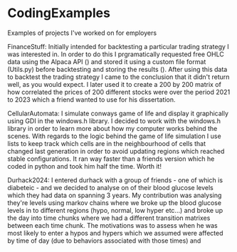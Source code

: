 # CodingExamples
Examples of projects I've worked on for employers

FinanceStuff:
Initially intended for backtesting a particular trading strategy I was interested in. In order to do this I prgramatically requested free OHLC data using the Alpaca API () and stored it using a custom file format (Utils.py) before backtesting and storing the results (). After using this data to backtest the trading strategy I came to the conclusion that it didn't return well, as you would expect. I later used it to create a 200 by 200 matrix of how correlated the prices of 200 different stocks were over the period 2021 to 2023 which a friend wanted to use for his dissertation.

CellularAutomata:
I simulate conways game of life and display it graphically using GDI in the windows.h library. I decided to work with the windows.h library in order to learn more about how my computer works behind the scenes. With regards to the logic behind the game of life simulation I use lists to keep track which cells are in the neighbourhood of cells that changed last generation in order to avoid updating regions which reached stable configurations. It ran way faster than a friends version which he coded in python and took him half the time. Worth it!

Durhack2024:
I entered durhack with a group of friends - one of which is diabeteic - and we decided to analyse on of their blood glucose levels which they had data on spanning 3 years. My contribution was analysing they're levels using markov chains where we broke up the blood glucose levels in to different regions (hypo, normal, low hyper etc...) and broke up the day into time chunks where we had a different transition matrixes between each time chunk. The motivations was to assess when he was most likely to enter a hypos and hypers which we assumed were affected by time of day (due to behaviors associated with those times) and 

